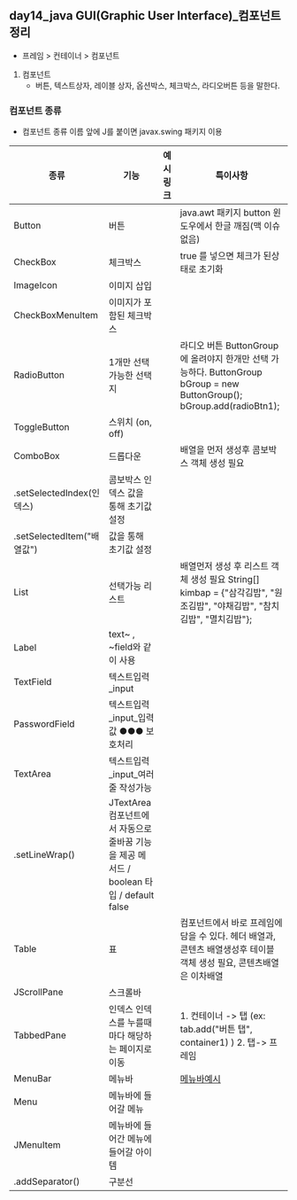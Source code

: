 ## day14_java GUI(Graphic User Interface)_컴포넌트정리

- 프레임 > 컨테이너 > 컴포넌트 

1. 컴포넌트 
    - 버튼, 텍스트상자, 레이블 상자, 옵션박스, 체크박스, 라디오버튼 등을 말한다.

### 컴포넌트 종류
- 컴포넌트 종류 이름 앞에 J를 붙이면 javax.swing 패키지 이용

|   종류                    |   기능                            | 예시 링크                                   |         특이사항                                     |
|   ---                     |   ---                             |  ---                                  | ---                                                   |
| Button                    |   버튼                            |  | java.awt 패키지 button 윈도우에서 한글 깨짐(맥 이슈 없음) |
| CheckBox                  |  체크박스                         |  | true 를 넣으면 체크가 된상태로 초기화                  |
| ImageIcon                 | 이미지 삽입                       | | 
| CheckBoxMenuItem          | 이미지가 포함된 체크박스          |  |
| RadioButton               |  1개만 선택가능한 선택지          |   | 라디오 버튼 ButtonGroup에 올려야지 한개만 선택 가능하다. ButtonGroup bGroup = new ButtonGroup(); bGroup.add(radioBtn1); | 
| ToggleButton              |  스위치 (on, off)                 | | |
| ComboBox                  |  드롭다운                           |  | 배열을 먼저 생성후 콤보박스 객체 생성 필요 |
| .setSelectedIndex(인덱스)  | 콤보박스 인덱스 값을 통해 초기값 설정 |    |   |
| .setSelectedItem("배열값") | 값을 통해 초기값 설정                |              |   |   
| List                      |  선택가능 리스트          |   | 배열먼저 생성 후 리스트 객체 생성 필요 String[] kimbap = {"삼각김밥", "원조김밥", "야채김밥", "참치김밥", "멸치김밥"}; 
| Label                     |  text~ , ~field와 같이 사용  |  |   |   
| TextField                 |  텍스트입력_input |  |  |
| PasswordField             |  텍스트입력_input_입력값 ●●● 보호처리 | |
| TextArea                  |  텍스트입력_input_여러줄 작성가능 | ||
| .setLineWrap()            | JTextArea 컴포넌트에서 자동으로 줄바꿈 기능을 제공 메서드 / boolean 타입 / default false|
| Table                     |  표   | | 컴포넌트에서 바로 프레임에 담을 수 있다. 헤더 배열과, 콘텐츠 배열생성후 테이블 객체 생성 필요, 콘텐츠배열은 이차배열 |
| JScrollPane               | 스크롤바  | |  |
| TabbedPane                | 인덱스 인덱스를 누를때마다 해당하는 페이지로 이동 | |  1. 컨테이너 -> 탭 (ex: tab.add("버튼 탭", container1) ) 2. 탭-> 프레임 |
| MenuBar                   | 메뉴바        | | [메뉴바예시]()|
| Menu                      | 메뉴바에 들어갈 메뉴 | 
| JMenuItem                 | 메뉴바에 들어간 메뉴에 들어갈 아이템  | 
| .addSeparator()           | 구분선    |  |


####
